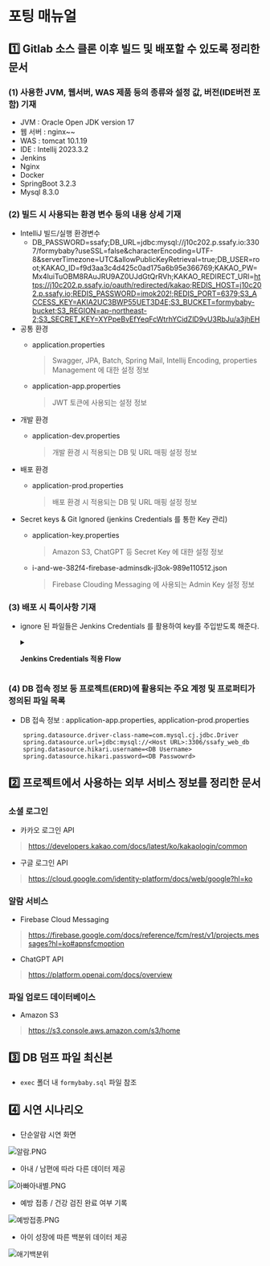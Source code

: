 
# 포팅 매뉴얼

## :one: Gitlab 소스 클론 이후 빌드 및 배포할 수 있도록 정리한 문서

### (1) 사용한 JVM, 웹서버, WAS 제품 등의 종류와 설정 값, 버전(IDE버전 포함) 기재

* JVM : Oracle Open JDK version 17
* 웹 서버 : nginx~~
* WAS : tomcat 10.1.19
* IDE : Intellij 2023.3.2
* Jenkins
* Nginx
* Docker
* SpringBoot 3.2.3
* Mysql 8.3.0

### (2) 빌드 시 사용되는 환경 변수 등의 내용 상세 기재
- IntelliJ 빌드/실행 환경변수
  - DB_PASSWORD=ssafy;DB_URL=jdbc:mysql://j10c202.p.ssafy.io:3307/formybaby?useSSL\=false&characterEncoding\=UTF-8&serverTimezone\=UTC&allowPublicKeyRetrieval\=true;DB_USER=root;KAKAO_ID=f9d3aa3c4d425c0ad175a6b95e366769;KAKAO_PW=Mx4luiTuOBM8RAuJRU9AZ0UJdGtQrRVh;KAKAO_REDIRECT_URI=https://j10c202.p.ssafy.io/oauth/redirected/kakao;REDIS_HOST=j10c202.p.ssafy.io;REDIS_PASSWORD=imok202!;REDIS_PORT=6379;S3_ACCESS_KEY=AKIA2UC3BWP55UET3D4E;S3_BUCKET=formybaby-bucket;S3_REGION=ap-northeast-2;S3_SECRET_KEY=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
- 공통 환경
  - application.properties

    > Swagger, JPA, Batch, Spring Mail, Intellij Encoding, properties Management 에 대한 설정 정보
  - application-app.properties

    > JWT 토큰에 사용되는 설정 정보
- 개발 환경
  - application-dev.properties

    > 개발 환경 시 적용되는 DB 및 URL 매핑 설정 정보
- 배포 환경
  - application-prod.properties

    > 배포 환경 시 적용되는 DB 및 URL 매핑 설정 정보
- Secret keys & Git Ignored (jenkins Credentials 를 통한 Key 관리)
  - application-key.properties

    > Amazon S3, ChatGPT 등 Secret Key 에 대한 설정 정보
  - i-and-we-382f4-firebase-adminsdk-jl3ok-989e110512.json

    > Firebase Clouding Messaging 에 사용되는 Admin Key 설정 정보

### (3) 배포 시 특이사항 기재

- ignore 된 파일들은 Jenkins Credentials 를 활용하여 key를 주입받도록 해준다.

  <details>
  <summary>

  **Jenkins Credentials 적용 Flow**

  </summary>

  - Jenkins 접속 후 `Jenkins 관리` - `Credentials` 이동
  - `Credentials` 의 저장된 `scoped` 중에서, `domains` 의 `global` 클릭
  - `Add Credentials` 클릭
  - 현재 숨겨지고 있고, `crendentials` 에 등록하려느 파일은 key 파일이므로, `kind` 는 `secret file` 설정
  - `id` 는 편한 것으로 네이밍하되, 향후 파이프라인 내에서 사용 시 필요한 value
  - `description` 역시 편하게 작성한다.
  - 이후 Jenkins Pipeline 이 설정되어 있는 파일로 이동한다. (JenkinsFile.groovy)
  - 해당 파이프라인 내에서, 적절한 위치에서 `application-key.properties` 가 작성되어야 한다. 현재 `GitLab` 내에 `Back-end` 폴더를 git clone 한 후, 빌드를 진행하므로 빌드 전에 해당 properties 가 존재해야만 정상적인 빌드, 배포가 가능해질 것이다.
  - 따라서 `Git clone stage` 와 `Back Build` 사이에 `properties` 를 추가하는 stage 가 위치하도록 한다.
  - stage 작성 시, 해당 계정이 `properties` 가 위치할 directory에 대해 작성 권한이 없을 수 있다. 따라서 디렉터리에 대해서 작성을 하려면 읽기 권한이 있어야 하고(x), `properties` 를 작성해야 하며(w), 디렉토리 하위 레벨에 모두 적용해야 그 하위에 위치할 `properties`가 적용되므로 하위 전파 옵션을 적용해야하며(-R), 파일이 위치할 디렉토리 하위에 대해서 읽기가 가능해야 전파 옵션 적용이 가능하다 ( r ).
  - 따라서 해당 디렉토리에 `-R a=rwx` 옵션을 적용해준다.

  ```plaintext
  stage('Git clone') {...}
  stage('Add Env') {
          steps {
              dir('./backend') {
                  withCredentials([file(credentialsId: 'key', variable: 'key')]) {
                      sh 'chmod -R a=rwx src/main/resources'
                      sh 'cp ${key} src/main/resources/application-key.properties'
                  }
              }
          }
      } 
  stage('build backend') {...}
  ```

  </details>



### (4) DB 접속 정보 등 프로젝트(ERD)에 활용되는 주요 계정 및 프로퍼티가 정의된 파일 목록

- DB 접속 정보 : application-app.properties, application-prod.properties

```plaintext
    spring.datasource.driver-class-name=com.mysql.cj.jdbc.Driver
    spring.datasource.url=jdbc:mysql://<Host URL>:3306/ssafy_web_db
    spring.datasource.hikari.username=<DB Username>
    spring.datasource.hikari.password=<DB Passwowrd>
```

## :two: 프로젝트에서 사용하는 외부 서비스 정보를 정리한 문서

### 소셜 로그인

- 카카오 로그인 API

> https://developers.kakao.com/docs/latest/ko/kakaologin/common

- 구글 로그인 API

> https://cloud.google.com/identity-platform/docs/web/google?hl=ko

### 알람 서비스

- Firebase Cloud Messaging

> https://firebase.google.com/docs/reference/fcm/rest/v1/projects.messages?hl=ko#apnsfcmoption

- ChatGPT API

> https://platform.openai.com/docs/overview

### 파일 업로드 데이터베이스

- Amazon S3

> https://s3.console.aws.amazon.com/s3/home

## :three: DB 덤프 파일 최신본

- `exec` 폴더 내 `formybaby.sql` 파일 참조

## :four: 시연 시나리오

- 단순알람 시연 화면

![알람.PNG](/uploads/2d98cb59a56d8f628e13148772af60f7/%EC%95%8C%EB%9E%8C.PNG)

- 아내 / 남편에 따라 다른 데이터 제공

![아빠아내별.PNG](/uploads/98d2d472f23bd67a1479d3a413b38d86/%EC%95%84%EB%B9%A0%EC%95%84%EB%82%B4%EB%B3%84.PNG)

- 예방 접종 / 건강 검진 완료 여부 기록

![예방접종.PNG](/uploads/40456200eff341355df248bb09e3bd7a/%EC%98%88%EB%B0%A9%EC%A0%91%EC%A2%85.PNG)

- 아이 성장에 따른 백분위 데이터 제공

![애기백분위](/uploads/bb85c8551c3160e8e15dcfcab35709fb/애기백분위.PNG)

